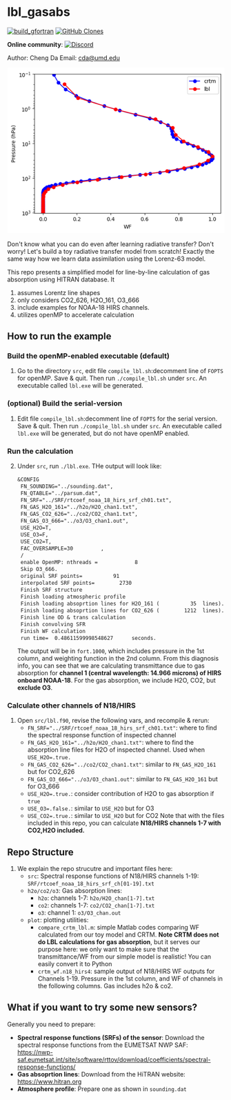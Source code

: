 # lbl_gasabs
[![build_gfortran](https://github.com/cd10kfsu/lbl_gasabs/actions/workflows/build_gfortran.yml/badge.svg)](https://github.com/cd10kfsu/lbl_gasabs/actions/workflows/build_gfortran.yml)
[![GitHub Clones](https://img.shields.io/badge/dynamic/json?color=success&label=Unique%20clone%20since%2006/21/2024&query=uniques&url=https://gist.githubusercontent.com/cd10kfsu/15c2885685cf297da2c3b160522d004d/raw/clone.json&logo=github)](https://github.com/MShawon/github-clone-count-badge)

**Online community**: [![Discord](https://img.shields.io/discord/1129502879477141528?logo=Discord)](https://discord.gg/FdFFUy9Zcc)

Author: Cheng Da  Email: cda@umd.edu

![banner](logo_lbl_gasabs.png)

Don't know what you can do even after learning radiative transfer? Don't worry! Let's build a toy radiative transfer model from scratch! Exactly the same way how we learn data assimilation using the Lorenz-63 model.

This repo presents a simplified model for line-by-line calculation of gas absorption using HITRAN database.
It
1. assumes Lorentz line shapes
2. only considers CO2_626, H2O_161, O3_666
3. include examples for NOAA-18 HIRS channels.
4. utilizes openMP to accelerate calculation

## How to run the example
### Build the openMP-enabled executable (default)
1. Go to the directory `src`, edit file `compile_lbl.sh`:decomment line of `FOPTS` for openMP. Save & quit. Then run `./compile_lbl.sh` under `src`. An executable called `lbl.exe` will be generated.

### (optional) Build the serial-version
1. Edit file `compile_lbl.sh`:decomment line of `FOPTS` for the serial version. Save & quit.  Then run `./compile_lbl.sh` under `src`. An executable called `lbl.exe` will be generated, but do not have openMP enabled. 

### Run the calculation
2. Under `src`, run `./lbl.exe`. THe output will look like:
    ```
    &CONFIG
     FN_SOUNDING="../sounding.dat",
     FN_QTABLE="../parsum.dat",
     FN_SRF="../SRF/rtcoef_noaa_18_hirs_srf_ch01.txt",
     FN_GAS_H2O_161="../h2o/H2O_chan1.txt",
     FN_GAS_CO2_626="../co2/CO2_chan1.txt",
     FN_GAS_O3_666="../o3/O3_chan1.out",
     USE_H2O=T,
     USE_O3=F,
     USE_CO2=T,
     FAC_OVERSAMPLE=30         ,
     /
     enable OpenMP: nthreads =            8
     Skip O3_666.
     original SRF points=          91
     interpolated SRF points=        2730
     Finish SRF structure
     Finish loading atmospheric profile
     Finish loading absoprtion lines for H2O_161 (          35  lines).
     Finish loading absoprtion lines for CO2_626 (        1212  lines).
     Finish line OD & trans calculation
     Finish convolving SFR
     Finish WF calculation
     run time=  0.48611599998548627      seconds.
    ```
   The output will be in `fort.1000`, which includes pressure in the 1st column, and weighting function in the 2nd column. 
   From this diagnosis info, you can see that we are calculating transmittance due to gas absorption for **channel 1 (central wavelength: 14.966 microns) of HIRS onboard NOAA-18**. For the gas absorption, we include H2O, CO2, but **exclude O3**.

### Calculate other channels of N18/HIRS
1. Open `src/lbl.f90`, revise the following vars, and recompile & rerun:
   -  `FN_SRF="../SRF/rtcoef_noaa_18_hirs_srf_ch01.txt"`: where to find the spectral response function of inspected channel
   -  `FN_GAS_H2O_161="../h2o/H2O_chan1.txt"`: where to find the absorption line files for H2O of inspected channel. Used when `USE_H2O=.true.`
   -  `FN_GAS_CO2_626="../co2/CO2_chan1.txt"`: similar to `FN_GAS_H2O_161` but for CO2_626
   -  `FN_GAS_O3_666="../o3/O3_chan1.out"`: similar to `FN_GAS_H2O_161` but for O3_666
   -  `USE_H2O=.true.`: consider contribution of H2O to gas absorption if `true`
   -  `USE_O3=.false.`: similar to `USE_H2O` but for O3
   -  `USE_CO2=.true.`: similar to `USE_H2O` but for CO2
   Note that with the files included in this repo, you can calculate **N18/HIRS channels 1-7 with CO2,H2O included.**

## Repo Structure
1. We explain the repo strucutre and important files here:
   - `src`: Spectral response functions of N18/HIRS channels 1-19: `SRF/rtcoef_noaa_18_hirs_srf_ch[01-19].txt`
   - `h2o/co2/o3`: Gas absorption lines:
       - `h2o`: channels 1-7: `h2o/H2O_chan[1-7].txt`
       - `co2`: channels 1-7: `co2/CO2_chan[1-7].txt`
       - `o3`:  channel 1: `o3/O3_chan.out`
   - `plot`: plotting utilities:
       - `compare_crtm_lbl.m`: simple Matlab codes comparing WF calculated from our toy model and CRTM. **Note CRTM does not do LBL calculations for gas absorption**, but it serves our purpose here: we only want to make sure that the transmittance/WF from our simple model is realistic! You can easily convert it to Python
       - `crtm_wf.n18_hirs4`: sample output of N18/HIRS WF outputs for Channels 1-19. Pressure in the 1st column, and WF of channels in the following columns. Gas includes h2o & co2.

## What if you want to try some new sensors?
Generally you need to prepare:
- **Spectral response functions (SRFs) of the sensor**: Download the spectral response functions from the EUMETSAT NWP SAF: https://nwp-saf.eumetsat.int/site/software/rttov/download/coefficients/spectral-response-functions/
- **Gas absoprtion lines**: Download from the HiTRAN website: https://www.hitran.org
- **Atmosphere profile**: Prepare one as shown in `sounding.dat`


